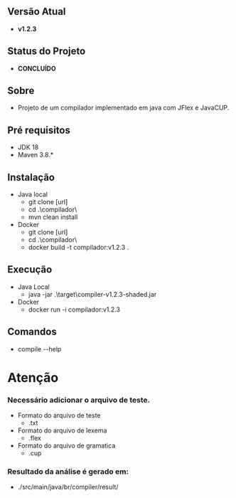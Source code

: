 ## Versão Atual

- **v1.2.3**

## Status do Projeto

- **CONCLUÍDO**

## Sobre

- Projeto de um compilador implementado em java com JFlex e JavaCUP.

## Pré requisitos

- JDK 18
- Maven 3.8.*

## Instalação

- Java local
  - git clone [url]
  - cd .\compilador\
  - mvn clean install
- Docker
  - git clone [url]
  - cd .\compilador\
  - docker build -t compilador:v1.2.3 .

## Execução
- Java Local
  - java -jar .\target\compiler-v1.2.3-shaded.jar
- Docker
  - docker run -i compilador:v1.2.3

## Comandos

- compile --help

# Atenção
### Necessário adicionar o arquivo de teste.
- Formato do arquivo de teste
  - .txt
- Formato do arquivo de lexema
  - .flex
- Formato do arquivo de gramatica
  - .cup
### Resultado da análise é gerado em:
- ./src/main/java/br/compiler/result/
 
